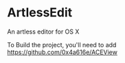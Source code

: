 ArtlessEdit
===========

An artless editor for OS X


To Build the project, you'll need to add https://github.com/0x4a616e/ACEView 